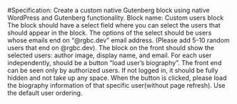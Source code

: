 #Specification:
Create a custom native Gutenberg block using native WordPress and Gutenberg functionality. Block name: Custom users block
The block should have a select field where you can select the users that should appear in the block.
The options of the select should be users whose emails end on “@rgbc.dev” email address. (Please add 5-10 random users that end on @rgbc.dev).
The block on the front should show the selected users: author image, display name, and email. For each user independently, should be a button “load user’s biography”.
The front end can be seen only by authorized users. If not logged in, it should be fully hidden and not take up any space.
When the button is clicked, please load the biography information of that specific user(without page refresh).
Use the default user ordering.
